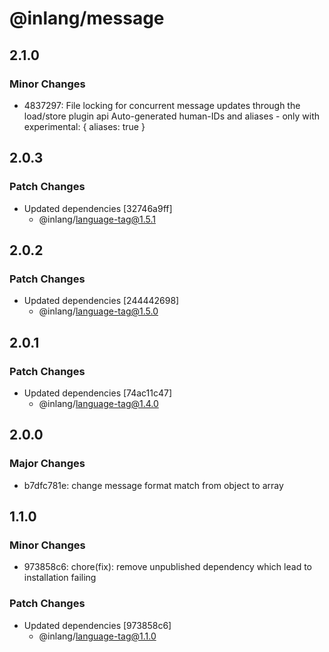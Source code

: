 # @inlang/message

## 2.1.0

### Minor Changes

- 4837297: File locking for concurrent message updates through the load/store plugin api
  Auto-generated human-IDs and aliases - only with experimental: { aliases: true }

## 2.0.3

### Patch Changes

- Updated dependencies [32746a9ff]
  - @inlang/language-tag@1.5.1

## 2.0.2

### Patch Changes

- Updated dependencies [244442698]
  - @inlang/language-tag@1.5.0

## 2.0.1

### Patch Changes

- Updated dependencies [74ac11c47]
  - @inlang/language-tag@1.4.0

## 2.0.0

### Major Changes

- b7dfc781e: change message format match from object to array

## 1.1.0

### Minor Changes

- 973858c6: chore(fix): remove unpublished dependency which lead to installation failing

### Patch Changes

- Updated dependencies [973858c6]
  - @inlang/language-tag@1.1.0
